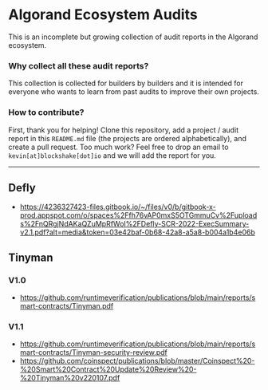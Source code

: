 # Algorand Ecosystem Audits

This is an incomplete but growing collection of audit reports in the Algorand
ecosystem.

### Why collect all these audit reports?

This collection is collected for builders by builders and it is intended for
everyone who wants to learn from past audits to improve their own projects.


### How to contribute?

First, thank you for helping! Clone this repository, add a project / audit
report in this `README.md` file (the projects are ordered alphabetically), and
create a pull request. Too much work? Feel free to drop an email to
`kevin[at]blockshake[dot]io` and we will add the report for you.

-------------------------------------------------------------------------------


## Defly

- https://4236327423-files.gitbook.io/~/files/v0/b/gitbook-x-prod.appspot.com/o/spaces%2Ffh76vAP0mxS5OTGmmuCv%2Fuploads%2FnQRgjNdAKaQZuMpRfWoI%2FDefly-SCR-2022-ExecSummary-v2.1.pdf?alt=media&token=03e42baf-0b68-42a8-a5a8-b004a1b4e06b


## Tinyman

### V1.0
- https://github.com/runtimeverification/publications/blob/main/reports/smart-contracts/Tinyman.pdf

### V1.1
- https://github.com/runtimeverification/publications/blob/main/reports/smart-contracts/Tinyman-security-review.pdf
- https://github.com/coinspect/publications/blob/master/Coinspect%20-%20Smart%20Contract%20Update%20Review%20-%20Tinyman%20v220107.pdf
